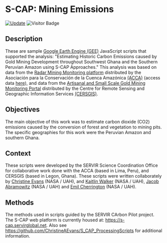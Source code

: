 # S-CAP: Mining Emissions
[![Update](https://img.shields.io/github/last-commit/ChristineAEvans/S-CAP_mining_emissions?label=repo%20last%20updated&style=flat-square)](https://github.com/ChristineAEvans/S-CAP_mining_emissions)
![Visitor Badge](https://visitor-badge.laobi.icu/badge?page_id=ChristineAEvans.S-CAP_mining_emissions)

## Description
These are sample [Google Earth Engine (GEE)](https://code.earthengine.google.com/) JavaScript scripts that supported the analysis: "Estimating Historic Carbon Emissions caused by Gold Mining Development throughout Southwest Ghana and the Southern Peruvian Amazon using S-CAP Approaches." This analysis was based on data from the [Radar Mining Monitoring platform](https://rami.servirglobal.net/) distributed by the Asociación para la Conservación de la Cuenca Amazónica [(ACCA)](https://acca.org.pe/) (access data [here](https://console.cloud.google.com/storage/browser/rami-alerts/alerts)), and data from the [Artisanal and Small Scale Gold Mining Monitoring Portal](https://ssmportal.cersgis.org/mining-portal) distributed by the Centre for Remote Sensing and Geographic Information Services [(CERSGIS)](https://cersgis.org/).

## Objectives
The main objective of this work was to estimate carbon dioxide (CO2) emissions caused by the conversion of forest and vegetation to mining pits. The specific geographies for this work were the Peruvian Amazon and southern Ghana.

## Context
These scripts were developed by the SERVIR Science Coordination Office for collaborative work done with the ACCA (based in Lima, Peru), and CERSGIS (based in Legon, Ghana). These scripts were written collaborately by [Christine Evans](https://github.com/ChristineAEvans) (NASA / UAH), and [Kaitlin Walker](https://github.com/katieailsa) (NASA / UAH), [Jacob Abramowitz](https://github.com/jabramowitz5) (NASA / UAH) and [Emil Cherrington](https://github.com/BzGEO) (NASA / UAH). 

## Methods
The methods used in scripts guided by the SERVIR CArbon Pilot project. The S-CAP web platform is currently housed at: https://s-cap.servirglobal.net. Also see https://github.com/ChristineAEvans/S_CAP_ProcessingScripts for additional information.
